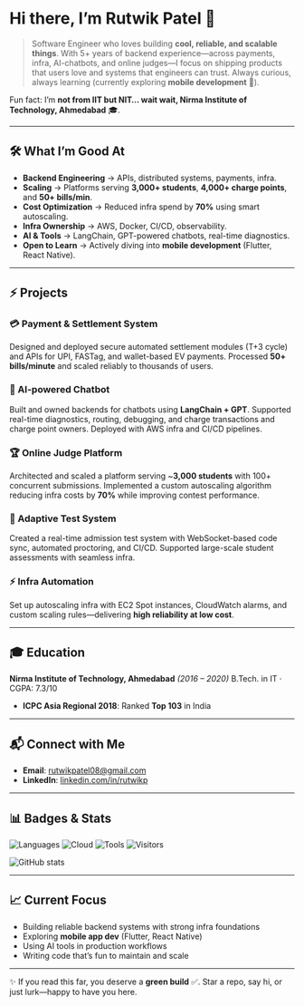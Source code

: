 # Hi there, I’m Rutwik Patel 👋

> Software Engineer who loves building **cool, reliable, and scalable things**. With 5+ years of backend experience—across payments, infra, AI-chatbots, and online judges—I focus on shipping products that users love and systems that engineers can trust. Always curious, always learning (currently exploring **mobile development** 📱).

Fun fact: I’m **not from IIT but NIT… wait wait, Nirma Institute of Technology, Ahmedabad** 🎓.

---

## 🛠️ What I’m Good At

* **Backend Engineering** → APIs, distributed systems, payments, infra.
* **Scaling** → Platforms serving **3,000+ students**, **4,000+ charge points**, and **50+ bills/min**.
* **Cost Optimization** → Reduced infra spend by **70%** using smart autoscaling.
* **Infra Ownership** → AWS, Docker, CI/CD, observability.
* **AI & Tools** → LangChain, GPT-powered chatbots, real-time diagnostics.
* **Open to Learn** → Actively diving into **mobile development** (Flutter, React Native).

---

## ⚡ Projects

### 💳 Payment & Settlement System

Designed and deployed secure automated settlement modules (T+3 cycle) and APIs for UPI, FASTag, and wallet-based EV payments. Processed **50+ bills/minute** and scaled reliably to thousands of users.

### 🤖 AI-powered Chatbot

Built and owned backends for chatbots using **LangChain + GPT**. Supported real-time diagnostics, routing, debugging, and charge transactions and charge point owners. Deployed with AWS infra and CI/CD pipelines.

### 🏆 Online Judge Platform

Architected and scaled a platform serving \~**3,000 students** with 100+ concurrent submissions. Implemented a custom autoscaling algorithm reducing infra costs by **70%** while improving contest performance.

### 📝 Adaptive Test System

Created a real-time admission test system with WebSocket-based code sync, automated proctoring, and CI/CD. Supported large-scale student assessments with seamless infra.

### ⚡ Infra Automation

Set up autoscaling infra with EC2 Spot instances, CloudWatch alarms, and custom scaling rules—delivering **high reliability at low cost**.

---

## 🎓 Education

**Nirma Institute of Technology, Ahmedabad** *(2016 – 2020)*
B.Tech. in IT · CGPA: 7.3/10

* **ICPC Asia Regional 2018**: Ranked **Top 103** in India

---

## 📬 Connect with Me

* **Email**: [rutwikpatel08@gmail.com](mailto:rutwikpatel08@gmail.com)
* **LinkedIn**: [linkedin.com/in/rutwikp](https://www.linkedin.com/in/rutwikp)

---

## 📊 Badges & Stats

![Languages](https://img.shields.io/badge/Code-Golang%20%7C%20Node.js%20%7C%20Python%20%7C%20TS-blue)
![Cloud](https://img.shields.io/badge/Cloud-AWS%20%7C%20Azure-orange)
![Tools](https://img.shields.io/badge/Tools-Docker%20%7C%20CI%2FCD%20%7C%20LangChain-green)
![Visitors](https://visitor-badge.laobi.icu/badge?page_id=rutwikpatel08)

![GitHub stats](https://github-readme-stats.vercel.app/api?username=rutwikpatel08\&show_icons=true\&theme=radical)

---

## 📈 Current Focus

* Building reliable backend systems with strong infra foundations
* Exploring **mobile app dev** (Flutter, React Native)
* Using AI tools in production workflows
* Writing code that’s fun to maintain and scale

---

✨ If you read this far, you deserve a **green build** ✅. Star a repo, say hi, or just lurk—happy to have you here.
